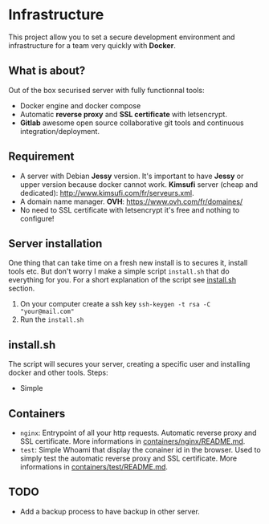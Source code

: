 # Infrastructure
This project allow you to set a secure development environment and infrastructure
for a team very quickly with **Docker**.

## What is about?
Out of the box securised server with fully functionnal tools:
* Docker engine and docker compose
* Automatic **reverse proxy** and **SSL certificate** with letsencrypt.
* **Gitlab** awesome open source collaborative git tools and continuous
integration/deployment.

## Requirement
* A server with Debian **Jessy** version. It's important to have **Jessy** or
upper version because docker cannot work. **Kimsufi** server (cheap and dedicated):
http://www.kimsufi.com/fr/serveurs.xml.
* A domain name manager. **OVH**: https://www.ovh.com/fr/domaines/
* No need to SSL certificate with letsencrypt it's free and nothing to configure!

## Server installation
One thing that can take time on a fresh new install is to secures it, install tools
etc. But don't worry I make a simple script `install.sh` that do everything for you.
For a short explanation of the script see [install.sh](#installsh) section.

1. On your computer create a ssh key `ssh-keygen -t rsa -C "your@mail.com"`
4. Run the `install.sh`

## install.sh
The script will secures your server, creating a specific user and installing docker
and other tools. Steps:
- Simple

## Containers
* `nginx`: Entrypoint of all your http requests. Automatic reverse proxy and SSL
certificate. More informations in [containers/nginx/README.md](README.md).
* `test`: Simple Whoami that display the conainer id in the browser. Used to simply
test the automatic reverse proxy and SSL certificate. More informations in
[containers/test/README.md](README.md).

## TODO
* Add a backup process to have backup in other server.
